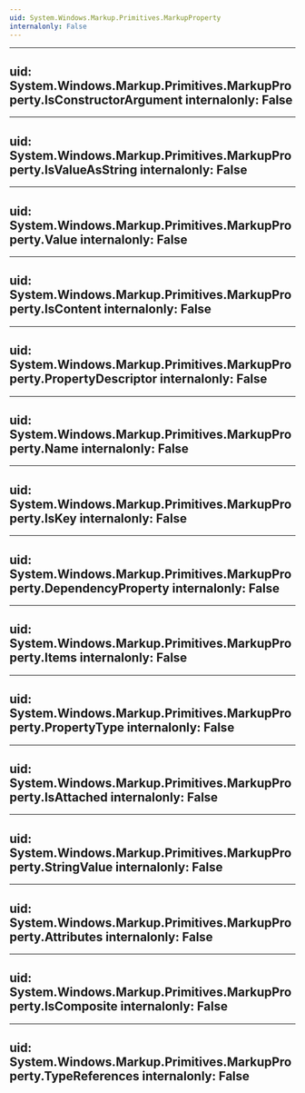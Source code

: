 ```yaml
---
uid: System.Windows.Markup.Primitives.MarkupProperty
internalonly: False
---
```


---
uid: System.Windows.Markup.Primitives.MarkupProperty.IsConstructorArgument
internalonly: False
---

---
uid: System.Windows.Markup.Primitives.MarkupProperty.IsValueAsString
internalonly: False
---

---
uid: System.Windows.Markup.Primitives.MarkupProperty.Value
internalonly: False
---

---
uid: System.Windows.Markup.Primitives.MarkupProperty.IsContent
internalonly: False
---

---
uid: System.Windows.Markup.Primitives.MarkupProperty.PropertyDescriptor
internalonly: False
---

---
uid: System.Windows.Markup.Primitives.MarkupProperty.Name
internalonly: False
---

---
uid: System.Windows.Markup.Primitives.MarkupProperty.IsKey
internalonly: False
---

---
uid: System.Windows.Markup.Primitives.MarkupProperty.DependencyProperty
internalonly: False
---

---
uid: System.Windows.Markup.Primitives.MarkupProperty.Items
internalonly: False
---

---
uid: System.Windows.Markup.Primitives.MarkupProperty.PropertyType
internalonly: False
---

---
uid: System.Windows.Markup.Primitives.MarkupProperty.IsAttached
internalonly: False
---

---
uid: System.Windows.Markup.Primitives.MarkupProperty.StringValue
internalonly: False
---

---
uid: System.Windows.Markup.Primitives.MarkupProperty.Attributes
internalonly: False
---

---
uid: System.Windows.Markup.Primitives.MarkupProperty.IsComposite
internalonly: False
---

---
uid: System.Windows.Markup.Primitives.MarkupProperty.TypeReferences
internalonly: False
---

